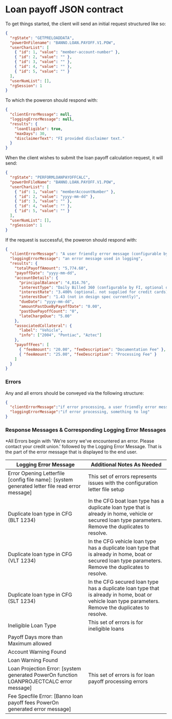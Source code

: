 # Loan payoff JSON contract

To get things started, the client will send an initial request structured like so:

```json
{
  "rgState": "GETPRELOADDATA",
  "powerOnFilename": "BANNO.LOAN.PAYOFF.V1.POW",
  "userCharList": [
    { "id": 1, "value": "member-account-number" },
    { "id": 2, "value": "" },
    { "id": 3, "value": "" },
    { "id": 4, "value": "" },
    { "id": 5, "value": "" }
  ],
  "userNumList": [],
  "rgSession": 1
}
```

To which the poweron should respond with:

```json
{
  "clientErrorMessage": null,
  "loggingErrorMessage": null,
  "results": {
    "loanEligible": true,
    "maxDays": 30,
    "disclaimerText": "FI provided disclaimer text."
  }
}
```

When the client wishes to submit the loan payoff calculation request, it will send:

```json
{
  "rgState": "PERFORMLOANPAYOFFCALC",
  "powerOnFileName": "BANNO.LOAN.PAYOFF.V1.POW",
  "userCharList": [
    { "id": 1, "value": "memberAccountNumber" },
    { "id": 2, "value": "yyyy-mm-dd" },
    { "id": 3, "value": "" },
    { "id": 4, "value": "" },
    { "id": 5, "value": "" }
  ],
  "userNumList": [],
  "rgSession": 1
}
```

If the request is successful, the poweron should respond with:

```json
{
  "clientErrorMessage": "A user friendly error message (configurable by FI)",
  "loggingErrorMessage": "an error message used in logging",
  "results": {
    "totalPayoffAmount": "5,774.60",
    "payoffDate": "yyyy-mm-dd",
    "accountDetails": {
      "principalBalance": "4,814.76",
      "interestType": "Daily Billed 360 (configurable by FI, optional display, maybe remove completely)",
      "interestRate": "3.400% (optional. not supplied for credit cards)",
      "interestDue": "1.43 (not in design spec currently)",
      "dueDate": "yyyy-mm-dd",
      "amountPastDueByPayoffDate": "0.00",
      "pastDuePayoffCount": "0",
      "lateChargeDue": "5.00"
    },
    "associatedCollateral": {
      "label": "Vehicle",
      "info": ["2004", "Pontiac", "Aztec"]
    },
    "payoffFees": [
      { "feeAmount": "20.00", "feeDescription": "Documentation Fee" },
      { "feeAmount": "25.00", "feeDescription": "Processing Fee" }
    ]
  }
}
```

### Errors

Any and all errors should be conveyed via the following structure:

```json
{
  "clientErrorMessage":"if error processing, a user friendly error message (unused currently)",
  "loggingErrorMessage":"if error processing, something to log"
}
```
### Response Messages & Corresponding Logging Error Messages

*All Errors begin with 'We're sorry we've encountered an error. Please contact your credit union.' followed by the Logging Error Message.
 That is the part of the error message that is displayed to the end user.

| Logging Error Message                                                                | Additional Notes As Needed |
|------------------------------------------------------------------------------------- |-----------------------------------------------|
| Error Opening Letterfile [config file name]: [system generated letter file read error message] | This set of errors represents issues with the configuration letter file setup |
| Duplicate loan type in CFG (BLT 1234) | In the CFG boat loan type has a duplicate loan type that is already in home, vehicle or secured loan type parameters. Remove the duplicates to resolve. |
| Duplicate loan type in CFG (VLT 1234) | In the CFG vehicle loan type has a duplicate loan type that is already in home, boat or secured loan type parameters. Remove the duplicates to resolve.|
| Duplicate loan type in CFG (SLT 1234) | In the CFG secured loan type has a duplicate loan type that is already in home, boat or vehicle loan type parameters. Remove the duplicates to resolve. |
| Ineligible Loan Type | This set of errors is for ineligible loans |
| Payoff Days more than Maximum allowed ||
| Account Warning Found ||
| Loan Warning Found ||
| Loan Projection Error: [system generated PowerOn function LOANPROJECTCALC error message] | This set of errors is for loan payoff processing errors |
| Fee Specfile Error: [Banno loan payoff fees PowerOn generated error message] ||
